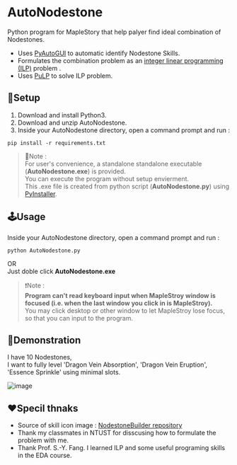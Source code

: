 # AutoNodestone
Python program for MapleStory that help palyer find ideal combination of Nodestones.

- Uses [PyAutoGUI](https://pypi.org/project/PyAutoGUI/) to automatic identify Nodestone Skills.  
- Formulates the combination problem as an [integer linear programming (ILP)](https://en.wikipedia.org/wiki/Linear_programming) problem .
- Uses [PuLP](https://pypi.org/project/PuLP/) to solve ILP problem.



## 🔨Setup 
1. Download and install Python3.
2. Download and unzip AutoNodestone.
3. Inside your AutoNodestone directory, open a command prompt and run : 
```
pip install -r requirements.txt
```
>🙌Note :\
>For user's convenience, a standalone standalone executable (**AutoNodestone.exe**) is provided.\
>You can execute the program without setup envierment.\
>This .exe file is created from python script (**AutoNodestone.py**) using [PyInstaller](https://pypi.org/project/pyinstaller/).



## 🕹Usage
Inside your AutoNodestone directory, open a command prompt and run : 
```
python AutoNodestone.py
```
OR\
Just doble click **AutoNodestone.exe**

>❗Note :\
>**Program can't read keyboard input when MapleStroy window is focused (i.e. when the last window you click in is MapleStroy).**\
>You may click desktop or other window to let MapleStroy lose focus, so that you can input to the program.

 
 
## 👀Demonstration
I have 10 Nodestones, \
I want to fully level 'Dragon Vein Absorption', 'Dragon Vein Eruption', 'Essence Sprinkle' using minimal slots.

![image](https://github.com/gene5487/AutoNodestone/blob/master/demonstration.gif)



## ❤Specil thnaks
- Source of skill icon image : [NodestoneBuilder repository](https://github.com/PhantasmicSky/NodestoneBuilder)
- Thank my classmates in NTUST for disscusing how to formulate the problem with me.
- Thank Prof. S.-Y. Fang. I learned ILP and some useful programing skills in the EDA course.

